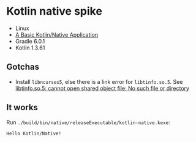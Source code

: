 # Kotlin native spike

- Linux
- [A Basic Kotlin/Native Application](https://kotlinlang.org/docs/tutorials/native/basic-kotlin-native-app.html)
- Gradle 6.0.1
- Kotlin 1.3.61

## Gotchas

* Install `libncurses5`, else there is a link error for `libtinfo.so.5`.  See
  [libtinfo.so.5: cannot open shared object file: No such file or directory](https://github.com/msink/kotlin-libui/issues/27)

## It works

Run `./build/bin/native/releaseExecutable/kotlin-native.kexe`:

```
Hello Kotlin/Native!
```
